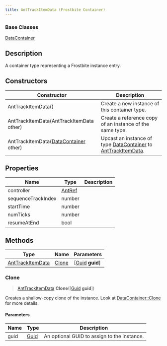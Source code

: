 ```yaml
---
title: AntTrackItemData (Frostbite Container)
---
```

### Base Classes

[DataContainer](/vext/ref/cls/shr/datacontainer)

## Description

A container type representing a Frostbite instance entry.

## Constructors

| Constructor                                                                 | Description                                                                                                             |
| --------------------------------------------------------------------------- | ----------------------------------------------------------------------------------------------------------------------- |
| AntTrackItemData()                                                          | Create a new instance of this container type.                                                                           |
| AntTrackItemData(AntTrackItemData other)                                    | Create a reference copy of an instance of the same type.                                                                |
| AntTrackItemData([DataContainer](/vext/ref/cls/shr/datacontainer) other) | Upcast an instance of type [DataContainer](/vext/ref/cls/shr/datacontainer) to [AntTrackItemData](AntTrackItemData). |

## Properties

| Name               | Type             | Description |
| ------------------ | ---------------- | ----------- |
| controller         | [AntRef](AntRef) |             |
| sequenceTrackIndex | number           |             |
| startTime          | number           |             |
| numTicks           | number           |             |
| resumeAtEnd        | bool             |             |

## Methods

| Type                                 | Name            | Parameters                                     |
| ------------------------------------ | --------------- | ---------------------------------------------- |
| [AntTrackItemData](AntTrackItemData) | [Clone](#clone) | \[[Guid](/vext/ref/cls/shr/guid) **guid**\] |

### Clone

> [AntTrackItemData](AntTrackItemData) **Clone**(\[[Guid](/vext/ref/cls/shr/guid) **guid**\])

Creates a shallow-copy clone of the instance. Look at [DataContainer::Clone](/vext/ref/cls/shr/datacontainer#clone) for more details.

#### Parameters

| Name | Type         | Description                                 |
| ---- | ------------ | ------------------------------------------- |
| guid | [Guid](Guid) | An optional GUID to assign to the instance. |
